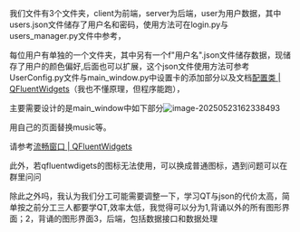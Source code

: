 我们文件有3个文件夹，client为前端，server为后端，user为用户数据，其中users.json文件储存了用户名和密码，使用方法可在login.py与users_manager.py文件中参考，

每位用户有单独的一个文件夹，其中另有一个f"用户名".json文件储存数据，现储存了用户的颜色偏好,后面也可以扩展，这个json文件使用方法可参考UserConfig.py文件与main_window.py中设置卡的添加部分以及文档[配置类 | QFluentWidgets](https://qfluentwidgets.com/zh/pages/components/config)（我也不懂原理，但程序能跑），

主要需要设计的是main_window中如下部分![image-20250523162338493](C:\Users\50376\AppData\Roaming\Typora\typora-user-images\image-20250523162338493.png)

用自己的页面替换music等。

请参考[流畅窗口 | QFluentWidgets](https://qfluentwidgets.com/zh/pages/components/fluentwindow)

此外，若qfluentwdigets的图标无法使用，可以换成普通图标，遇到问题可以在群里问问

除此之外吗，我认为我们分工可能需要调整一下，学习QT与json的代价太高，简单按之前分工三人都要学QT,效率太低，我觉得可以分为1,背诵以外的所有图形界面；2，背诵的图形界面3，后端，包括数据接口和数据处理